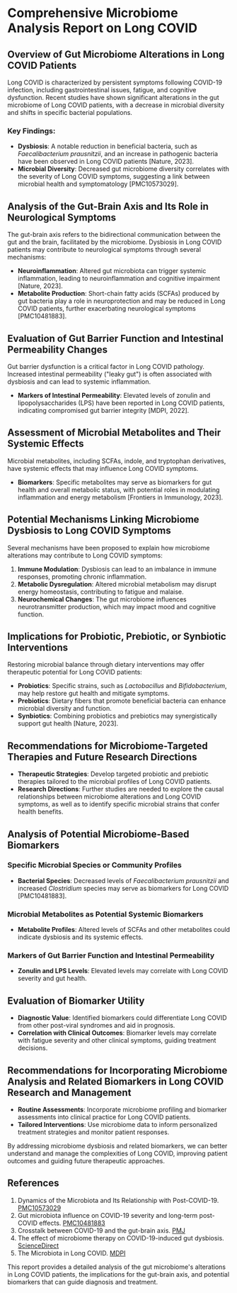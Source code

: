 # Comprehensive Microbiome Analysis Report on Long COVID

## Overview of Gut Microbiome Alterations in Long COVID Patients
Long COVID is characterized by persistent symptoms following COVID-19 infection, including gastrointestinal issues, fatigue, and cognitive dysfunction. Recent studies have shown significant alterations in the gut microbiome of Long COVID patients, with a decrease in microbial diversity and shifts in specific bacterial populations.

### Key Findings:
- **Dysbiosis**: A notable reduction in beneficial bacteria, such as *Faecalibacterium prausnitzii*, and an increase in pathogenic bacteria have been observed in Long COVID patients [Nature, 2023].
- **Microbial Diversity**: Decreased gut microbiome diversity correlates with the severity of Long COVID symptoms, suggesting a link between microbial health and symptomatology [PMC10573029].

## Analysis of the Gut-Brain Axis and Its Role in Neurological Symptoms
The gut-brain axis refers to the bidirectional communication between the gut and the brain, facilitated by the microbiome. Dysbiosis in Long COVID patients may contribute to neurological symptoms through several mechanisms:

- **Neuroinflammation**: Altered gut microbiota can trigger systemic inflammation, leading to neuroinflammation and cognitive impairment [Nature, 2023].
- **Metabolite Production**: Short-chain fatty acids (SCFAs) produced by gut bacteria play a role in neuroprotection and may be reduced in Long COVID patients, further exacerbating neurological symptoms [PMC10481883].

## Evaluation of Gut Barrier Function and Intestinal Permeability Changes
Gut barrier dysfunction is a critical factor in Long COVID pathology. Increased intestinal permeability ("leaky gut") is often associated with dysbiosis and can lead to systemic inflammation.

- **Markers of Intestinal Permeability**: Elevated levels of zonulin and lipopolysaccharides (LPS) have been reported in Long COVID patients, indicating compromised gut barrier integrity [MDPI, 2022].

## Assessment of Microbial Metabolites and Their Systemic Effects
Microbial metabolites, including SCFAs, indole, and tryptophan derivatives, have systemic effects that may influence Long COVID symptoms.

- **Biomarkers**: Specific metabolites may serve as biomarkers for gut health and overall metabolic status, with potential roles in modulating inflammation and energy metabolism [Frontiers in Immunology, 2023].

## Potential Mechanisms Linking Microbiome Dysbiosis to Long COVID Symptoms
Several mechanisms have been proposed to explain how microbiome alterations may contribute to Long COVID symptoms:

1. **Immune Modulation**: Dysbiosis can lead to an imbalance in immune responses, promoting chronic inflammation.
2. **Metabolic Dysregulation**: Altered microbial metabolism may disrupt energy homeostasis, contributing to fatigue and malaise.
3. **Neurochemical Changes**: The gut microbiome influences neurotransmitter production, which may impact mood and cognitive function.

## Implications for Probiotic, Prebiotic, or Synbiotic Interventions
Restoring microbial balance through dietary interventions may offer therapeutic potential for Long COVID patients:

- **Probiotics**: Specific strains, such as *Lactobacillus* and *Bifidobacterium*, may help restore gut health and mitigate symptoms.
- **Prebiotics**: Dietary fibers that promote beneficial bacteria can enhance microbial diversity and function.
- **Synbiotics**: Combining probiotics and prebiotics may synergistically support gut health [Nature, 2023].

## Recommendations for Microbiome-Targeted Therapies and Future Research Directions
- **Therapeutic Strategies**: Develop targeted probiotic and prebiotic therapies tailored to the microbial profiles of Long COVID patients.
- **Research Directions**: Further studies are needed to explore the causal relationships between microbiome alterations and Long COVID symptoms, as well as to identify specific microbial strains that confer health benefits.

## Analysis of Potential Microbiome-Based Biomarkers
### Specific Microbial Species or Community Profiles
- **Bacterial Species**: Decreased levels of *Faecalibacterium prausnitzii* and increased *Clostridium* species may serve as biomarkers for Long COVID [PMC10481883].

### Microbial Metabolites as Potential Systemic Biomarkers
- **Metabolite Profiles**: Altered levels of SCFAs and other metabolites could indicate dysbiosis and its systemic effects.

### Markers of Gut Barrier Function and Intestinal Permeability
- **Zonulin and LPS Levels**: Elevated levels may correlate with Long COVID severity and gut health.

## Evaluation of Biomarker Utility
- **Diagnostic Value**: Identified biomarkers could differentiate Long COVID from other post-viral syndromes and aid in prognosis.
- **Correlation with Clinical Outcomes**: Biomarker levels may correlate with fatigue severity and other clinical symptoms, guiding treatment decisions.

## Recommendations for Incorporating Microbiome Analysis and Related Biomarkers in Long COVID Research and Management
- **Routine Assessments**: Incorporate microbiome profiling and biomarker assessments into clinical practice for Long COVID patients.
- **Tailored Interventions**: Use microbiome data to inform personalized treatment strategies and monitor patient responses.

By addressing microbiome dysbiosis and related biomarkers, we can better understand and manage the complexities of Long COVID, improving patient outcomes and guiding future therapeutic approaches.

## References
1. Dynamics of the Microbiota and Its Relationship with Post-COVID-19. [PMC10573029](https://pmc.ncbi.nlm.nih.gov/articles/PMC10573029/)
2. Gut microbiota influence on COVID-19 severity and long-term post-COVID effects. [PMC10481883](https://pmc.ncbi.nlm.nih.gov/articles/PMC10481883/)
3. Crosstalk between COVID-19 and the gut-brain axis. [PMJ](https://academic.oup.com/pmj/article/100/1186/539/7630269)
4. The effect of microbiome therapy on COVID-19-induced gut dysbiosis. [ScienceDirect](https://www.sciencedirect.com/science/article/pii/S0024320524001243)
5. The Microbiota in Long COVID. [MDPI](https://www.mdpi.com/1422-0067/25/2/1330)

This report provides a detailed analysis of the gut microbiome's alterations in Long COVID patients, the implications for the gut-brain axis, and potential biomarkers that can guide diagnosis and treatment.